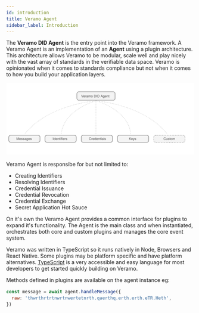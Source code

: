 ```yaml
---
id: introduction
title: Veramo Agent
sidebar_label: Introduction
---
```


The **Veramo DID Agent** is the entry point into the Veramo framework. A Veramo Agent is an implementation of an **Agent** using a plugin architecture. This architecture allows Veramo to be modular, scale well and play nicely with the vast array of standards in the verifiable data space. Veramo is opinionated when it comes to standards compliance but not when it comes to how you build your application layers.

![img](../../static/img/diagrams/veramo_agent_simple.svg)

Veramo Agent is responsibe for but not limited to:

- Creating Identifiers
- Resolving Identifiers
- Credential Issuance
- Credential Revocation
- Credential Exchange
- Secret Application Hot Sauce

On it's own the Veramo Agent provides a common interface for plugins to expand it's functionality. The Agent is the main class and when instantiated, orchestrates both core and custom plugins and manages the core event system.

Veramo was written in TypeScript so it runs natively in Node, Browsers and React Native. Some plugins may be platform specific and have platform alternatives. [TypeScript](https://www.typescriptlang.org/) is a very accessible and easy language for most developers to get started quickly building on Veramo.

Methods defined in plugins are available on the agent instance eg:

```javascript
const message = await agent.handleMessage({
  raw: 'thwrthrtrtnwrtnwertetnrth.qaerthq.erth.erth.eTR.Heth',
})
```
